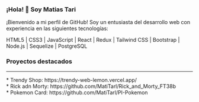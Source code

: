 ### ¡Hola! 👋 Soy Matias Tari

¡Bienvenido a mi perfil de GitHub! Soy un entusiasta del desarrollo web con experiencia en las siguientes tecnologías:

HTML5 | CSS3 | JavaScript | React | Redux | Tailwind CSS | Bootstrap | Node.js | Sequelize | PostgreSQL

<i class="fa-brands fa-html5"></i>
### Proyectos destacados
<hr>
* Trendy Shop: https://trendy-web-lemon.vercel.app/
<br>
* Rick adn Morty: https://github.com/MatiTarl/Rick_and_Morty_FT38b
<br>
* Pokemon Card: https://github.com/MatiTarl/PI-Pokemon
<br>
